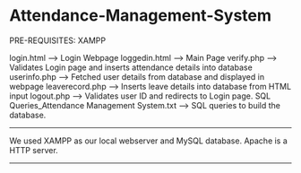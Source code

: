 # Attendance-Management-System

PRE-REQUISITES:
XAMPP
  
  login.html --> Login Webpage
  loggedin.html --> Main Page
  verify.php --> Validates Login page and inserts attendance details into database
  userinfo.php --> Fetched user details from database and displayed in webpage
  leaverecord.php --> Inserts leave details into database from HTML input
  logout.php --> Validates user ID and redirects to Login page.
  SQL Queries_Attendance Management System.txt --> SQL queries to build the database.                                         

***************************************************************************************************************************************

We used XAMPP as our local webserver and MySQL database.
Apache is a HTTP server.

****************************************************************************************************************************************







